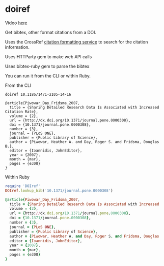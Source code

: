 doiref
======

Video [here](http://asciinema.org/a/7040)

Get bibtex, other format citations from a DOI.

Uses the CrossRef [citation formatting service](http://labs.crossref.org/citation-formatting-service/) to search for the citation information.

Uses HTTParty gem to make web API calls

Uses bibtex-ruby gem to parse the bibtex

You can run it from the CLI or within Ruby. 

From the CLI

```
doiref 10.1186/1471-2105-14-16

@article{Piwowar_Day_Fridsma_2007,
  title = {Sharing Detailed Research Data Is Associated with Increased Citation Rate},
  volume = {2},
  url = {http://dx.doi.org/10.1371/journal.pone.0000308},
  doi = {10.1371/journal.pone.0000308},
  number = {3},
  journal = {PLoS ONE},
  publisher = {Public Library of Science},
  author = {Piwowar, Heather A. and Day, Roger S. and Fridsma, Douglas B.},
  editor = {Ioannidis, JohnEditor},
  year = {2007},
  month = {mar},
  pages = {e308}
}
```

Within Ruby
```ruby
require 'DOIref'
DOIref.lookup_bib('10.1371/journal.pone.0000308')

@article{Piwowar_Day_Fridsma_2007,
  title = {Sharing Detailed Research Data Is Associated with Increased Citation Rate},
  volume = {2},
  url = {http://dx.doi.org/10.1371/journal.pone.0000308},
  doi = {10.1371/journal.pone.0000308},
  number = {3},
  journal = {PLoS ONE},
  publisher = {Public Library of Science},
  author = {Piwowar, Heather A. and Day, Roger S. and Fridsma, Douglas B.},
  editor = {Ioannidis, JohnEditor},
  year = {2007},
  month = {mar},
  pages = {e308}
}
```